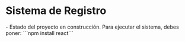 <h1>Sistema de Registro</h1>
- Estado del proyecto en construcción.
Para ejecutar el sistema, debes poner:
```npm install react```
